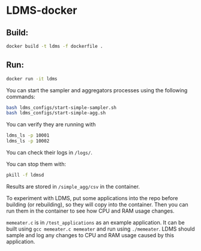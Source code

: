 # LDMS-docker

## Build:

```bash
docker build -t ldms -f dockerfile .
```

## Run:

```bash
docker run -it ldms
```

You can start the sampler and aggregators processes using the following commands:
```bash
bash ldms_configs/start-simple-sampler.sh
bash ldms_configs/start-simple-agg.sh
```

You can verify they are running with
```bash
ldms_ls -p 10001
ldms_ls -p 10002
```

You can check their logs in `/logs/`.

You can stop them with:
```bash
pkill -f ldmsd
```

Results are stored in `/simple_agg/csv` in the container.

To experiment with LDMS, put some applications into the repo before building (or rebuilding), so they will copy into the container.
Then you can run them in the container to see how CPU and RAM usage changes.

`memeater.c` is in `/test_applications` as an example application. It can be built using
`gcc memeater.c memeater` and run using `./memeater`.
LDMS should sample and log any changes to CPU and RAM usage caused by this application.